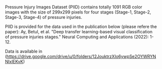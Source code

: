 Pressure Injury Images Dataset (PIID) contains totally 1091 RGB color images with the size of 299x299 pixels for four stages (Stage-1, Stage-2, Stage-3, Stage-4) of pressure injuries.

PIID is provided for the data used in the publication below (please refere the paper):
Ay, Betul, et al. "Deep transfer learning-based visual classification of pressure injuries stages." Neural Computing and Applications (2022): 1-12.

Data is available in (https://drive.google.com/drive/u/0/folders/12JouktrzXIo6ywpSe2OYWRYNNIxlEKvK)


